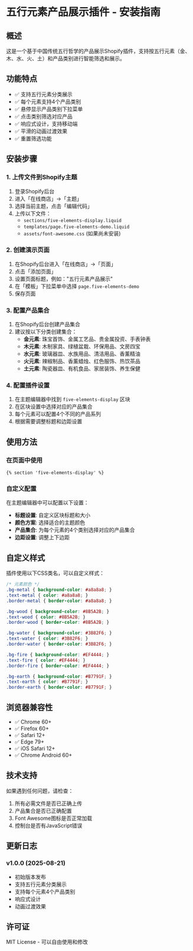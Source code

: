 # 五行元素产品展示插件 - 安装指南

## 概述

这是一个基于中国传统五行哲学的产品展示Shopify插件，支持按五行元素（金、木、水、火、土）和产品类别进行智能筛选和展示。

## 功能特点

- ✅ 支持五行元素分类展示
- ✅ 每个元素支持4个产品类别
- ✅ 悬停显示产品类别下拉菜单
- ✅ 点击类别筛选对应产品
- ✅ 响应式设计，支持移动端
- ✅ 平滑的动画过渡效果
- ✅ 重置筛选功能

## 安装步骤

### 1. 上传文件到Shopify主题

1. 登录Shopify后台
2. 进入「在线商店」→「主题」
3. 选择当前主题，点击「编辑代码」
4. 上传以下文件：
   - `sections/five-elements-display.liquid`
   - `templates/page.five-elements-demo.liquid`
   - `assets/font-awesome.css` (如果尚未安装)

### 2. 创建演示页面

1. 在Shopify后台进入「在线商店」→「页面」
2. 点击「添加页面」
3. 设置页面标题，例如："五行元素产品展示"
4. 在「模板」下拉菜单中选择 `page.five-elements-demo`
5. 保存页面

### 3. 配置产品集合

1. 在Shopify后台创建产品集合
2. 建议按以下分类创建集合：
   - **金元素**: 珠宝首饰、金属工艺品、贵金属投资、手表钟表
   - **木元素**: 木制家具、绿植盆栽、环保用品、文房四宝
   - **水元素**: 玻璃器皿、水族用品、清洁用品、香薰精油
   - **火元素**: 辣椒制品、香薰蜡烛、红色服饰、热饮茶品
   - **土元素**: 陶瓷器皿、有机食品、家居装饰、养生保健

### 4. 配置插件设置

1. 在主题编辑器中找到 `five-elements-display` 区块
2. 在区块设置中选择对应的产品集合
3. 每个元素可以配置4个不同的产品系列
4. 根据需要调整标题和边距设置

## 使用方法

### 在页面中使用

```liquid
{% section 'five-elements-display' %}
```

### 自定义配置

在主题编辑器中可以配置以下设置：

- **标题设置**: 自定义区块标题和大小
- **颜色方案**: 选择适合的主题颜色
- **产品集合**: 为每个元素的4个类别选择对应的产品集合
- **边距设置**: 调整上下边距

## 自定义样式

插件使用以下CSS类名，可以自定义样式：

```css
/* 元素颜色 */
.bg-metal { background-color: #a8a8a8; }
.text-metal { color: #a8a8a8; }
.border-metal { border-color: #a8a8a8; }

.bg-wood { background-color: #8B5A2B; }
.text-wood { color: #8B5A2B; }
.border-wood { border-color: #8B5A2B; }

.bg-water { background-color: #3B82F6; }
.text-water { color: #3B82F6; }
.border-water { border-color: #3B82F6; }

.bg-fire { background-color: #EF4444; }
.text-fire { color: #EF4444; }
.border-fire { border-color: #EF4444; }

.bg-earth { background-color: #B7791F; }
.text-earth { color: #B7791F; }
.border-earth { border-color: #B7791F; }
```

## 浏览器兼容性

- ✅ Chrome 60+
- ✅ Firefox 60+
- ✅ Safari 12+
- ✅ Edge 79+
- ✅ iOS Safari 12+
- ✅ Chrome Android 60+

## 技术支持

如果遇到任何问题，请检查：

1. 所有必需文件是否已正确上传
2. 产品集合是否已正确配置
3. Font Awesome图标是否正常加载
4. 控制台是否有JavaScript错误

## 更新日志

### v1.0.0 (2025-08-21)
- 初始版本发布
- 支持五行元素分类展示
- 支持每个元素4个产品类别
- 响应式设计
- 动画过渡效果

## 许可证

MIT License - 可以自由使用和修改
